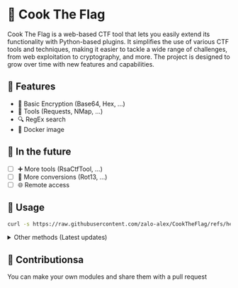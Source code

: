 
# 🏴 Cook The Flag

Cook The Flag is a web-based CTF tool that lets you easily extend its functionality with Python-based plugins. It simplifies the use of various CTF tools and techniques, making it easier to tackle a wide range of challenges, from web exploitation to cryptography, and more. The project is designed to grow over time with new features and capabilities.
## 📃 Features

 - 🧮 Basic Encryption (Base64, Hex, ...)
 - 🔨 Tools (Requests, NMap, ...)
 - 🔍 RegEx search
 - 🐳 Docker image

## 🌠 In the future
 - [ ] ➕ More tools (RsaCtfTool, ...)
 - [ ] 🔧 More conversions (Rot13, ...)
 - [ ] 🌐 Remote access 
## 🚀 Usage
```bash
curl -s https://raw.githubusercontent.com/zalo-alex/CookTheFlag/refs/heads/main/run.sh | bash
```
<details>
<summary>Other methods (Latest updates)</summary>

### Using DockerHub
```bash
docker run --pull=always --volume ~/.cooktheflag:/data -p 8080:8080 azalo/cooktheflag
```

### Using Dockerfile
```bash
git clone https://github.com/zalo-alex/CookTheFlag
cd CookTheFlag
sudo docker build -t cooktheflag .
sudo docker run -p 8080:8080 cooktheflag
```

### Using Python
```bash
git clone https://github.com/zalo-alex/CookTheFlag
cd CookTheFlag
pip install -r requirements.txt
python main.py
```
</details>

## 👤 Contributionsa
You can make your own modules and share them with a pull request
